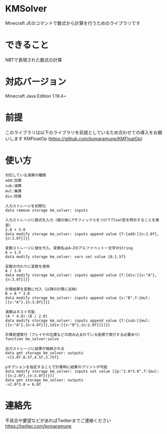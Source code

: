 # KMSolver
Minecraft JEのコマンドで数式から計算を行うためのライブラリです

# できること
NBTで表現された数式の計算

# 対応バージョン
Minecraft Java Edition 1.19.4~

# 前提
このライブラリは以下のライブラリを前提としているため合わせての導入をお願いします
KMFloatOp (https://github.com/komaramune/KMFloatOp)

# 使い方
```
対応している演算の種類
add:加算
sub:減算
mul:乗算
div:除算

入力ストレージを初期化
data remove storage km_solver: inputs

入力ストレージに数式を入力（値の後にfサフィックスをつけてfloat型を明示することを推奨）
2.0 + 3.0
data modify storage km_solver: inputs append value {f:{add:[{n:2.0f},{n:3.0f}]}}

変数ストレージに値を代入、変数名はA~Zのアルファベット一文字のString
A = 1.5
data modify storage km_solver: vars set value {A:1.5f}

定数の代わりに変数を使用
A / 3.0
data modify storage km_solver: inputs append value {f:{div:[{v:"A"},{n:3.0f}]}}

計算結果を変数に代入（以降の計算に反映）
B = A * 3.0
data modify storage km_solver: inputs append value {v:"B",f:{mul:[{v:"A"},{n:3.0f}]}}

演算はネスト可能
(A * 4.0)-(B / 2.0)
data modify storage km_solver: inputs append value {f:{sub:[{mul:[{v:"A"},{n:4.0f}]},{div:[{v:"B"},{n:2.0f}]}]}}

計算処理実行（プレイヤの位置などの読み込まれている座標で実行する必要あり）
function km_solver:solve

出力ストレージに結果が格納される
data get storage km_solver: outputs
->[5.0f.0.5f,4.5f,3.75f]

pオプションを指定することで計算時に結果のプリントが可能
data modify storage km_solver: inputs set value [{p:"2.0*3.0",f:{mul:[{n:2.0f},{n:3.0f}]}}]
data get storage km_solver: outputs
->2.0*3.0 = 6.0f
```

# 連絡先
不具合や要望などがあればTwitterまでご連絡ください
https://twitter.com/komaramune
